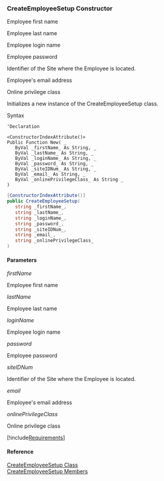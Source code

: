 ﻿### CreateEmployeeSetup Constructor

Employee first name

Employee last name

Employee login name

Employee password

Identifier of the Site where the Employee is located.

Employee's email address

Online privilege class

Initializes a new instance of the CreateEmployeeSetup class.

Syntax

```vbnet
'Declaration

<ConstructorIndexAttribute()>
Public Function New( _
   ByVal _firstName_ As String, _
   ByVal _lastName_ As String, _
   ByVal _loginName_ As String, _
   ByVal _password_ As String, _
   ByVal _siteIDNum_ As String, _
   ByVal _email_ As String, _
   ByVal _onlinePrivilegeClass_ As String _
)
```

```csharp
[ConstructorIndexAttribute()]
public CreateEmployeeSetup( 
   string _firstName_,
   string _lastName_,
   string _loginName_,
   string _password_,
   string _siteIDNum_,
   string _email_,
   string _onlinePrivilegeClass_
)
```

#### Parameters

_firstName_

Employee first name

_lastName_

Employee last name

_loginName_

Employee login name

_password_

Employee password

_siteIDNum_

Identifier of the Site where the Employee is located.

_email_

Employee's email address

_onlinePrivilegeClass_

Online privilege class

[!include[Requirements](../partials/requirements.md)]

#### Reference

[CreateEmployeeSetup Class](FChoice.Toolkits.Clarify~FChoice.Toolkits.Clarify.Interfaces.CreateEmployeeSetup.md)  
[CreateEmployeeSetup Members](FChoice.Toolkits.Clarify~FChoice.Toolkits.Clarify.Interfaces.CreateEmployeeSetup_members.md)
